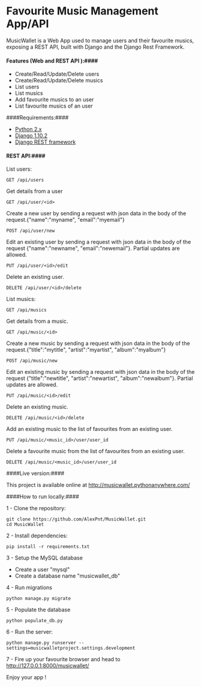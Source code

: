 Favourite Music Management App/API 
===================================
MusicWallet is a Web App used to manage users and their favourite musics, exposing a REST API, built with Django and the Django Rest Framework.

#### Features (Web and REST API ):####
* Create/Read/Update/Delete users 
* Create/Read/Update/Delete musics 
* List users
* List musics
* Add favourite musics to an user
* List favourite musics of an user


####Requirements:####
* [Python 2.x](https://www.python.org/downloads/)
* [Django 1.10.2](https://www.djangoproject.com/download/)
* [Django REST framework](http://www.django-rest-framework.org/)

#### REST API:####

List users:

```GET /api/users ```

Get details from a user

```GET /api/user/<id> ```

Create a new user by sending a request with json data in the body of the request.{"name":"myname", "email":"myemail"} 

```POST /api/user/new``` 

Edit an existing user by sending a request with json data in the body of the request {"name":"newname", "email":"newemail"}. Partial updates are allowed.

```PUT /api/user/<id>/edit```

Delete an existing user.

```DELETE /api/user/<id>/delete``` 

List musics:

```GET /api/musics ```

Get details from a music.

```GET /api/music/<id> ```

Create a new music by sending a request with json data in the body of the request.{"title":"mytitle", "artist":"myartist", "album":"myalbum"}

```POST /api/music/new``` 

Edit an existing music by sending a request with json data in the body of the request {"title":"newtitle", "artist":"newartist", "album":"newalbum"}. Partial updates are allowed.

```PUT /api/music/<id>/edit```

Delete an existing music.

```DELETE /api/music/<id>/delete```

Add an existing music to the list of favourites from an existing user.

```PUT /api/music/<music_id>/user/user_id```

Delete a favourite music from the list of favourites from an existing user.

```DELETE /api/music/<music_id>/user/user_id```

####Live version:####

This project is available online at http://musicwallet.pythonanywhere.com/

####How to run locally:####

1 - Clone the repository:

	git clone https://github.com/AlexPnt/MusicWallet.git
	cd MusicWallet

2 - Install dependencies:

	pip install -r requirements.txt

3 - Setup the MySQL database

* Create a user "mysql"
* Create a database name "musicwallet_db" 

4 - Run migrations

	python manage.py migrate

5 - Populate the database
	
	python populate_db.py
6 - Run the server:
		
	python manage.py runserver --settings=musicwalletproject.settings.development

7 - Fire up your favourite browser and head to http://127.0.0.1:8000/musicwallet/ 

Enjoy your app !


	
	


